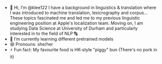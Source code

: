 - 👋 Hi, I’m @klee122
I have a background in linguistics & translation where I was introduced to machine translation, lexicrography and corpus... These topics fascinated me and led me to my previous linguistic engineering position at Apple's localization team.
Moving on, I am studying Data Science at University of Durham and particularly interested in to the field of NLP 🔠
- 🌱 I’m currently learning different pretrained models
- 😄 Pronouns: she/her
- ⚡ Fun fact: My favourite food is HK-style "piggy" bun (There's no pork in it)

<!---
klee122/klee122 is a ✨ special ✨ repository because its `README.md` (this file) appears on your GitHub profile.
You can click the Preview link to take a look at your changes.

💞️ I’m looking to collaborate on ...
- 📫 How to reach me 
--->
